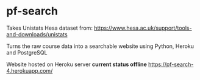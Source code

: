 # pf-search

Takes Unistats Hesa dataset from:
https://www.hesa.ac.uk/support/tools-and-downloads/unistats

Turns the raw course data into a searchable website using Python, Heroku and PostgreSQL

Website hosted on Heroku server **current status offline**
https://pf-search-4.herokuapp.com/

